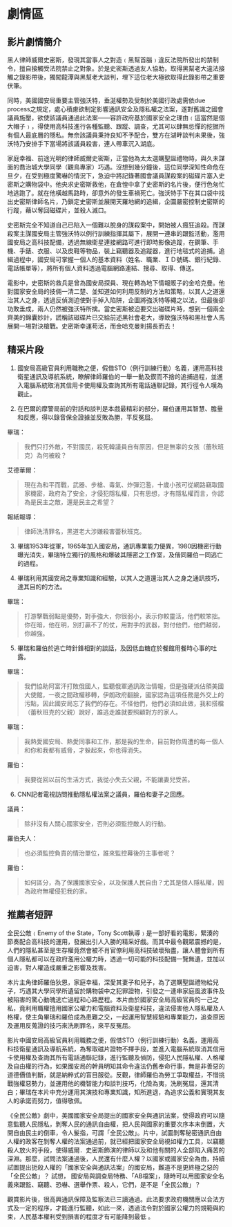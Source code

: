 # 劇情區

## 影片劇情簡介

黑人律師威爾史密斯，發現其當事人之對造﹙黑幫首腦﹚違反法院所發出的禁制令，擅自接觸受法院禁止之對象。於是史密斯透過友人協助，取得黑幫老大違法接觸之錄影帶後，獨闖龍潭與黑幫老大談判，埋下這位老大極欲取得此錄影帶之重要伏筆。

同時，美國國安局重要主管強沃特，垂涎權勢及受制於美國行政處需依due  process之規定，處心積慮欲制定影響通訊安全及隱私權之法案，遂對舊識之國會議員施壓，欲使該議員通過此法案――容許政府基於國家安全之理由﹙這當然是個大帽子﹚，得使用高科技進行各種監聽、跟蹤、調查，尤其可以肆無忌憚的挖掘所有個人最底層的隱私。無奈該議員秉持良知不予配合，雙方在湖畔談判未果後，強沃特乃安排手下當場將該議員殺害，連人帶車沉入湖底。

家庭幸福、前途光明的律師威爾史密斯，正當他為太太選購聖誕禮物時，與久未謀面的喬治城大學同學（觀鳥專家）巧遇。沒想到幾分鐘後，這位同學深知性命危在旦夕，在受到極度驚嚇的情況下，急迫中將記錄著國會議員謀殺案的磁碟片塞入史密斯之購物袋中。他央求史密斯救他，在倉惶中拿了史密斯的名片後，便行色匆忙地逃跑了。就在他橫越馬路時，卻意外的發生車禍死亡。強沃特手下在其口袋中找出史密斯律師名片，乃鎖定史密斯並展開天羅地網的追緝，企圖嚴密控制史密斯的行蹤，藉以奪回磁碟片，並殺人滅口。

史密斯完全不知道自己已陷入一個難以脫身的謀殺案中，開始被人瘋狂追殺。而謀殺案主謀國安局主管強沃特以例行訓練指揮其屬下，展開一連串的跟監活動，濫用國安局之高科技配備，透過無線衛星連接網路可進行即時影像追蹤，在鋼筆、手機、手錶、衣服、以及皮鞋等物品，裝上竊聽器及追蹤器，進行地毯式的追捕。追緝過程中，國安局可掌握一個人的基本資料（姓名、職業、ＩＤ號碼、銀行紀錄、電話帳單等），將所有個人資料透過電腦網路連結、搜尋、取得、傳送。

電影中，史密斯的救兵是曾為國安局探員、現在轉為地下情報販子的金哈克曼。他對國家安全局的技倆一清二楚、並知道如何利用反制的方法和策略，以其人之道還治其人之身，透過反偵測迫使對手掉入陷阱，企圖將強沃特等繩之以法，但最後卻功敗垂成，兩人仍然被強沃特所擒。當史密斯被迫要交出磁碟片時，想到一個兩全齊美的錦囊妙計，謊稱該磁碟片已交給前述黑社會老大，導致強沃特和黑社會人馬展開一埸對決槍戰。史密斯幸運苟活，而金哈克曼則揚長而去！

## 精采片段

1. 國安局高級官員利用職務之便，假借STO（例行訓練行動）名義，運用高科技衛星通訊及導航系統，瞭解律師羅伯的一舉一動及鍥而不捨的追捕過程，並進入電腦系統取消其信用卡使用權及查詢其所有電話通聯記錄，其行徑令人嘆為觀止。

2. 在巴爾的摩警局前的對話和談判是本戲最精彩的部分，羅伯運用其智慧、膽量和反應，得以錄音保全證據並反敗為勝，平反冤屈。

  畢瑞：

  > 我們只打外敵，不對國民，殺死韓議員自有原因，但是無辜的女孩（蕾秋班克）為何被殺？

  艾德華爾：

  > 現在為和平而戰，武器、步槍、毒氣、炸彈氾濫，十歲小孩可從網路竊取國家機密，政府為了安全，才侵犯隱私權，只有思想，才有隱私權而言，你認為是民主之敵，還是民主之希望？

  報紙報導：

  > 律師洗清罪名，黑道老大涉嫌殺害蕾秋班克。　

3. 畢瑞1953年從軍，1965年加入國安局，通訊專業能力優異，1980因機密行動曝光消失，畢瑞特立獨行的風格和爆破其隱密之工作室，及偕同羅伯一同逃亡的過程。

4. 畢瑞利用其國安局之專業知識和經驗，以其人之道還治其人之身之通訊技巧，達其目的的方法。

  畢瑞：

  > 打游擊戰弱點是優勢，對手強大，你很弱小，表示你較靈活，他們較笨拙。你在暗，他在明，別打贏不了的仗，用對手的武器，對付他們，他們越弱，你越強。　

5. 畢瑞和羅伯於逃亡時針鋒相對的談話，及因低血糖症於餐館用餐時心事的吐露。

  畢瑞：

  > 我們協助阿富汗打敗俄國人，監聽俄軍通訊政治情報，但是強硬派佔領美國大使館，一夜之間政權移轉，伊朗政府翻臉，國家認為這項任務是外交上的污點，因此國安局忘了我們的存在。不怪他們，他們必須如此做，我和搭檔（蕾秋班克的父親）說好，誰逃走誰就要照顧對方的家人。

  畢瑞：

  > 我熱愛國安局、熱愛同事和工作，那是我的生命，目前對你周遭的每一個人和你和我都有威脅，才躲起來，你也得消失。

  羅伯：

  > 我要從回以前的生活方式，我從小失去父親，不能讓妻兒受苦。

6. CNN記者電視訪問推動隱私權法案之議員，羅伯和妻子之回應。

  議員：

  > 除非沒有人關心國家安全，否則必須監控敵人的行動。

  羅伯夫人：

  > 也必須監控負責的情治單位，誰來監控幕後的主事者呢？

  羅伯：

  > 如何區分，為了保護國家安全，以及保護人民自由？尤其是個人隱私權，因為政府無權侵犯我的家。

## 推薦者短評

全民公敵﹙Enemy of the State，Tony Scott執導﹚是一部好看的電影，緊湊的節奏配合高科技的運用，發展出引人入勝的精采好戲。而其中最令觀眾震撼的是，人們的隱私甚至是生存權竟然會被不肖官僚利用高科技破壞殆盡，讓人體會到所有個人隱私都可以在政府濫用公權力時，透過一切可能的科技配備一覽無遺，並加以迫害，對人權造成嚴重之影響及戕害。

本片主角律師羅伯狄恩，家庭幸福，深愛其妻子和兒子，為了選購聖誕禮物給兒子，巧遇其大學同學所遺留於購物袋中之犯罪證物，引發之一連串家庭風波事件及被陷害的驚心動魄逃亡過程和心路歷程。本片由於國家安全局高級官員的一己之私，竟利用職權擅用國家公權力和電腦資料及衛星科技，違法侵害他人隱私權及人格權，使主角畢瑞和羅伯成為患難之交，一起運用智慧經驗和專業能力，追查原因及運用反蒐證的技巧來洗刷罪名，來平反冤屈。

影片中國安局高級官員利用職務之便，假借STO（例行訓練行動）名義，運用高科技衛星通訊及導航系統，為奪取磁片證物不擇手段，並進入電腦系統取消其信用卡使用權及查詢其所有電話通聯記錄，進行監聽及偵防，侵犯人民隱私權、人格權及自由權的行為，如果國安局的幹員明知其命令違法仍舊奉命行事，無是非善惡的道德價值判斷，就是納粹式的盲目服從。反觀，律師羅伯為勞工爭取權益，不惜挑戰強權惡勢力，並運用他的機智能力和談判技巧，化險為夷，洗刷冤屈，還其清白；畢瑞在本片中充分運用其演技和專業知識，知所進退，為追求公義和實現其友人的承諾而努力，值得敬佩。

《全民公敵》劇中，美國國家安全局提出的國家安全與通訊法案，使得政府可以隨意監聽人民隱私，剝奪人民的通訊自由權，把人民與國家的重要次序本末倒置，大開自由民主的倒車，令人髮指，可謂「全民公敵」。片中，試圖剝奪秘密通訊自由人權的政客在剝奪人權的法案通過前，就已經把國家安全局視如權力工具，以竊聽殺人放火的手段，使得威爾．史密斯飾演的律師以及和他有關的人全部陷入痛苦的深淵。那麼，試問法案通過後，人民還有什麼人權？以國家或國家安全為由，持續試圖提出扼殺人權的「國家安全與通訊法案」的國安局，難道不是更終極之惡的「全民公敵」？ 試想， 國安局與調查局特務、「AB檔案」，隨時可以用國家安全名義來跟監、竊聽、恐嚇、選舉作票、殺人，它們，是不是「全民公敵」？ 

觀賞影片後，很高興通訊保障及監察法已三讀通過。此法要求政府機關應以合法方式及一定的程序，才能進行監聽，如此一來，透過法令對於國家公權力的規範與約束，人民基本權利受到損害的程度才有可能降到最低 。

